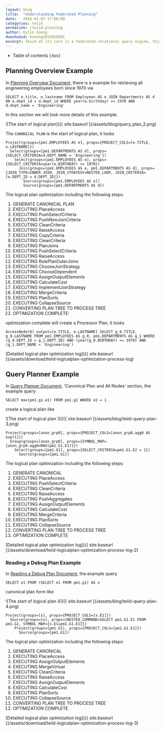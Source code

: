 ```yaml
---
layout: blog
title:  "Understanding Federated Planning"
date:   2016-02-03 17:00:00
categories: teiid
permalink: /teiid-planning
author: Kylin Soong
duoshuoid: ksoong2015020301
excerpt: Teiid at its core is a federated relational query engine, this article contain examples and supplement of [Teiid Federated Planning Document](https://teiid.gitbooks.io/documents/content/reference/Federated_Planning.html).
---
```


* Table of contents
{:toc}

## Planning Overview Example

In [Planning Overview Document](https://teiid.gitbooks.io/documents/content/reference/Planning_Overview.html), there is a example for retrieving all engineering employees born since 1970 via

~~~
SELECT e.title, e.lastname FROM Employees AS e JOIN Departments AS d ON e.dept_id = d.dept_id WHERE year(e.birthday) >= 1970 AND d.dept_name = 'Engineering'
~~~

In this section we will look more details of this example.

![The start of logical plan]({{ site.baseurl }}/assets/blog/query_plan_2.png)

The `CANONICAL PLAN` is the start of logical plan, it looks

~~~
Project(groups=[pm1.EMPLOYEES AS e], props={PROJECT_COLS=[e.TITLE, e.LASTNAME]})
  Select(groups=[pm1.DEPARTMENTS AS d], props={SELECT_CRITERIA=d.DEPT_NAME = 'Engineering'})
    Select(groups=[pm1.EMPLOYEES AS e], props={SELECT_CRITERIA=year(e.BIRTHDAY) >= 1970})
      Join(groups=[pm1.EMPLOYEES AS e, pm1.DEPARTMENTS AS d], props={JOIN_TYPE=INNER JOIN, JOIN_STRATEGY=NESTED_LOOP, JOIN_CRITERIA=[e.DEPT_ID = d.DEPT_ID]})
        Source(groups=[pm1.EMPLOYEES AS e])
        Source(groups=[pm1.DEPARTMENTS AS d])
~~~

The logical plan optimization including the following steps:

1. GENERATE CANONICAL PLAN
2. EXECUTING PlaceAccess
3. EXECUTING PushSelectCriteria
4. EXECUTING PushNonJoinCriteria
5. EXECUTING CleanCriteria
6. EXECUTING RaiseAccess
7. EXECUTING CopyCriteria
8. EXECUTING CleanCriteria
9. EXECUTING PlanJoins
10. EXECUTING PushSelectCriteria
11. EXECUTING RaiseAccess
12. EXECUTING RulePlanOuterJoins
13. EXECUTING ChooseJoinStrategy
14. EXECUTING ChooseDependent
15. EXECUTING AssignOutputElements
16. EXECUTING CalculateCost
17. EXECUTING ImplementJoinStrategy
18. EXECUTING MergeCriteria
19. EXECUTING PlanSorts
20. EXECUTING CollapseSource
21. CONVERTING PLAN TREE TO PROCESS TREE
22. OPTIMIZATION COMPLETE:

optimization complete will create a Processor Plan, it looks

~~~
AccessNode(0) output=[e.TITLE, e.LASTNAME] SELECT g_0.TITLE, g_0.LASTNAME FROM pm1.EMPLOYEES AS g_0, pm1.DEPARTMENTS AS g_1 WHERE (g_0.DEPT_ID = g_1.DEPT_ID) AND (year(g_0.BIRTHDAY) >= 1970) AND (g_1.DEPT_NAME = 'Engineering')
~~~ 

[Detailed logical plan optimization log]({{ site.baseurl }}/assets/download/teiid-logicalplan-optimization-process-log)

## Query Planner Example

In [Query Planner Document](https://teiid.gitbooks.io/documents/content/reference/Query_Planner.html), 'Canonical Plan and All Nodes' section, the example query

~~~
SELECT max(pm1.g1.e1) FROM pm1.g1 WHERE e2 = 1
~~~

create a logical plan like

![The start of logical plan 3]({{ site.baseurl }}/assets/blog/teiid-query-plan-3.png)

~~~
Project(groups=[anon_grp0], props={PROJECT_COLS=[anon_grp0.agg0 AS expr1]})
  Group(groups=[anon_grp0], props={SYMBOL_MAP={anon_grp0.agg0=MAX(pm1.G1.E1)}})
    Select(groups=[pm1.G1], props={SELECT_CRITERIA=pm1.G1.E2 = 1})
      Source(groups=[pm1.G1])
~~~

The logical plan optimization including the following steps:

1. GENERATE CANONICAL
2. EXECUTING PlaceAccess
3. EXECUTING PushSelectCriteria
4. EXECUTING CleanCriteria
5. EXECUTING RaiseAccess
6. EXECUTING PushAggregates
7. EXECUTING AssignOutputElements
8. EXECUTING CalculateCost
9. EXECUTING MergeCriteria
10. EXECUTING PlanSorts
11. EXECUTING CollapseSource
12. CONVERTING PLAN TREE TO PROCESS TREE
13. OPTIMIZATION COMPLETE

[Detailed logical plan optimization log]({{ site.baseurl }}/assets/download/teiid-logicalplan-optimization-process-log-2)

### Reading a Debug Plan Example

In [Reading a Debug Plan Document](https://teiid.gitbooks.io/documents/content/reference/Query_Planner.html#_reading_a_debug_plan), the example query

~~~
SELECT e1 FROM (SELECT e1 FROM pm1.g1) AS x
~~~

canonical plan form like

![The start of logical plan 4]({{ site.baseurl }}/assets/blog/teiid-query-plan-4.png)

~~~
Project(groups=[x], props={PROJECT_COLS=[x.E1]})
  Source(groups=[x], props={NESTED_COMMAND=SELECT pm1.G1.E1 FROM pm1.G1, SYMBOL_MAP={x.E1=pm1.G1.E1}})
    Project(groups=[pm1.G1], props={PROJECT_COLS=[pm1.G1.E1]})
      Source(groups=[pm1.G1])
~~~

The logical plan optimization including the following steps:

1. GENERATE CANONICAL
2. EXECUTING PlaceAccess
3. EXECUTING AssignOutputElements
4. EXECUTING MergeVirtual
5. EXECUTING CleanCriteria
6. EXECUTING RaiseAccess
7. EXECUTING AssignOutputElements
8. EXECUTING CalculateCost
9. EXECUTING PlanSorts
10. EXECUTING CollapseSource
11. CONVERTING PLAN TREE TO PROCESS TREE
12. OPTIMIZATION COMPLETE

[Detailed logical plan optimization log]({{ site.baseurl }}/assets/download/teiid-logicalplan-optimization-process-log-3)
